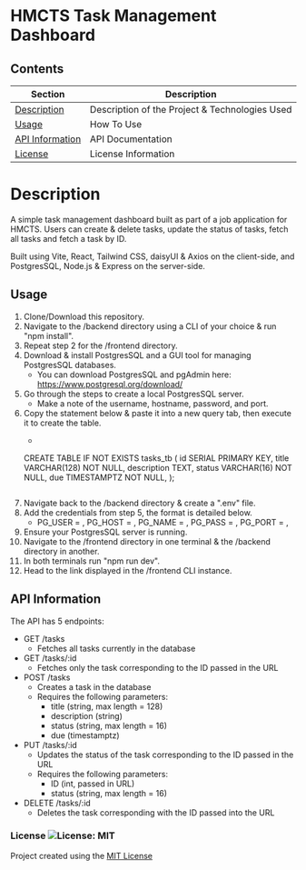 # HMCTS Task Management Dashboard

## Contents
Section                             | Description
----------------------------------- | --------------------------------------------------
[Description](#Description)         | Description of the Project & Technologies Used
[Usage](#Usage)                     | How To Use
[API Information](#API-Information) | API Documentation
[License](#License)                 | License Information

# Description
A simple task management dashboard built as part of a job application for HMCTS. Users can create & delete tasks, update the status of tasks, fetch all tasks and fetch a task by ID.

Built using Vite, React, Tailwind CSS, daisyUI & Axios on the client-side, and PostgresSQL, Node.js & Express on the server-side. 

## Usage
1. Clone/Download this repository.
2. Navigate to the /backend directory using a CLI of your choice & run "npm install".
3. Repeat step 2 for the /frontend directory. 
4. Download & install PostgresSQL and a GUI tool for managing PostgresSQL databases.
    * You can download PostgresSQL and pgAdmin here: https://www.postgresql.org/download/
5. Go through the steps to create a local PostgresSQL server.
    * Make a note of the username, hostname, password, and port.
6. Copy the statement below & paste it into a new query tab, then execute it to create the table. 
    * ``` SQL 
    CREATE TABLE IF NOT EXISTS tasks_tb (
        id SERIAL PRIMARY KEY,
        title VARCHAR(128) NOT NULL,
        description TEXT,
        status VARCHAR(16) NOT NULL,
        due TIMESTAMPTZ NOT NULL,
    );
    ```
7. Navigate back to the /backend directory & create a ".env" file.
8. Add the credentials from step 5, the format is detailed below.
    * PG_USER = <username>,
      PG_HOST = <host>,
      PG_NAME = <tablename>,
      PG_PASS = <password>,
      PG_PORT = <port>,
9. Ensure your PostgresSQL server is running.
10. Navigate to the /frontend directory in one terminal & the /backend directory in another. 
11. In both terminals run "npm run dev".
12. Head to the link displayed in the /frontend CLI instance. 

## API Information
The API has 5 endpoints:
* GET /tasks
    * Fetches all tasks currently in the database
* GET /tasks/:id
    * Fetches only the task corresponding to the ID passed in the URL
* POST /tasks
    * Creates a task in the database
    * Requires the following parameters:
        * title (string, max length = 128)
        * description (string)
        * status (string, max length = 16)
        * due (timestamptz)
* PUT /tasks/:id
    * Updates the status of the task corresponding to the ID passed in the URL
    * Requires the following parameters:
        * ID (int, passed in URL)
        * status (string, max length = 16)
* DELETE /tasks/:id
    * Deletes the task corresponding with the ID passed into the URL

### License ![License: MIT](https://img.shields.io/badge/License-MIT-yellow.svg) 
Project created using the [MIT License](https://opensource.org/licenses/MIT)